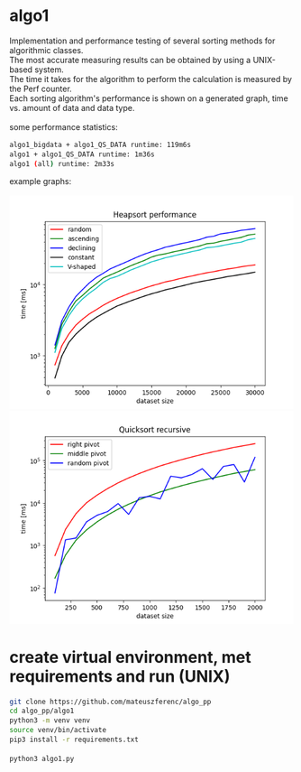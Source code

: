 # algo1

Implementation and performance testing of several sorting methods for algorithmic classes.<br>
The most accurate measuring results can be obtained by using a UNIX-based system.<br>
The time it takes for the algorithm to perform the calculation is measured by the Perf counter.<br>
Each sorting algorithm's performance is shown on a generated graph, time vs. amount of data and data type.<br>
<br>
some performance statistics:
```bash
algo1_bigdata + algo1_QS_DATA runtime: 119m6s
algo1 + algo1_QS_DATA runtime: 1m36s
algo1 (all) runtime: 2m33s
```
example graphs:<br><br>
![HeapSort](results/HS_plot_algo1_bigdata_0056_310323.png)
<br>
![QuickSOrt](results/QSR_plot_algo1_QS_DATA_0056_310323.png)

# create virtual environment, met requirements and run (UNIX)
```bash
git clone https://github.com/mateuszferenc/algo_pp
cd algo_pp/algo1
python3 -m venv venv
source venv/bin/activate
pip3 install -r requirements.txt

python3 algo1.py
```